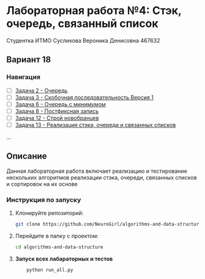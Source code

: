 # Лабораторная работа №4: Стэк, очередь, связанный список
Студентка ИТМО Сусликова Вероника Денисовна 467632

## Вариант 18

### Навигация

- [ ] [Задача 2 - Очередь](task2/README.md)
- [ ] [Задача 3 - Скобочная последовательность Версия 1](task2/README.md)
- [ ] [Задача 6 - Очередь с минимумом](task3/README.md)
- [ ] [Задача 8 - Постфиксная запись](task5/README.md)
- [ ] [Задача 12 - Строй новобранцев](task6/README.md)
- [ ] [Задача 13 - Реализация стэка, очереди и связанных списков](task7/README.md)
      
...
## Описание

Данная лабораторная работа включает реализацию и тестирование нескольких алгоритмов реализации стэка, очереди, связанных списков и сортировок на их основе

### Инструкция по запуску

1. Клонируйте репозиторий:
   ```bash
   git clone https://github.com/NeuroGirl/algorithms-and-data-structure.git
   ```
2. Перейдите в папку с проектом:
   ```bash
   cd algorithms-and-data-structure
   ```
3. **Запуск всех лабараторных и тестов**
    ```bash
        python run_all.py

